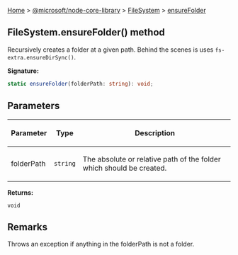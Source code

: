 [Home](./index) &gt; [@microsoft/node-core-library](./node-core-library.md) &gt; [FileSystem](./node-core-library.filesystem.md) &gt; [ensureFolder](./node-core-library.filesystem.ensurefolder.md)

## FileSystem.ensureFolder() method

Recursively creates a folder at a given path. Behind the scenes is uses `fs-extra.ensureDirSync()`<!-- -->.

<b>Signature:</b>

```typescript
static ensureFolder(folderPath: string): void;
```

## Parameters

|  <p>Parameter</p> | <p>Type</p> | <p>Description</p> |
|  --- | --- | --- |
|  <p>folderPath</p> | <p>`string`</p> | <p>The absolute or relative path of the folder which should be created.</p> |

<b>Returns:</b>

`void`

## Remarks

Throws an exception if anything in the folderPath is not a folder.

